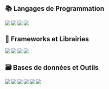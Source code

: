 ## 📚 Langages de Programmation 

[![](https://img.shields.io/badge/-Python-3776ab?style=flat-square&logo=python&logoColor=FFDD55)](https://www.python.org/)
[![](https://img.shields.io/badge/-JavaScript-F7DF1E?style=flat-square&logo=javascript&logoColor=black)](https://developer.mozilla.org/en-US/docs/Web/JavaScript)
[![](https://img.shields.io/badge/-PHP-777BB4?style=flat-square&logo=php&logoColor=white)](https://www.php.net/)
[![](https://img.shields.io/badge/-TypeScript-006FC5?style=flat-square&logo=typescript&logoColor=fff)](https://www.typescriptlang.org/)


## 🧰 Frameworks et Librairies
[![](https://img.shields.io/badge/-Django-103E2E?style=flat-square&logo=django&logoColor=white)](https://www.djangoproject.com/)
[![](https://img.shields.io/badge/-Next.js-000000?style=flat-square&logo=next.js&logoColor=fff)](https://nextjs.org/)
[![](https://img.shields.io/badge/-TailwindCSS-35B3EC?style=flat-square&logo=tailwindcss&logoColor=fff)](https://tailwindcss.com/)
[![](https://img.shields.io/badge/-React-181818?style=flat-square&logo=react&logoColor=00D7FE)](https://fr.react.dev/)

## 🗃️ Bases de données et Outils

[![](https://img.shields.io/badge/-MySQL-00618A?style=flat-square&logo=mysql&logoColor=fff)](https://www.mysql.com/fr/)
[![](https://img.shields.io/badge/-Prisma-2C3748?style=flat-square&logo=prisma&logoColor=fff)](https://www.prisma.io/)
[![](https://img.shields.io/badge/-Node.js-75AC64?style=flat-square&logo=node.js&logoColor=fff)](https://nodejs.org/en)
[![](https://img.shields.io/badge/-Express-4A4A4A?style=flat-square&logo=express&logoColor=fff)](https://expressjs.com/fr/)
[![](https://img.shields.io/badge/-Postman-FD6C35?style=flat-square&logo=postman&logoColor=fff)](https://www.postman.com/)
[![](https://img.shields.io/badge/-Git-F05033?style=flat-square&logo=git&logoColor=fff)](https://git-scm.com/)
